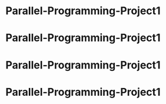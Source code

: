 # Parallel-Programming-Project1
# Parallel-Programming-Project1
# Parallel-Programming-Project1
# Parallel-Programming-Project1

